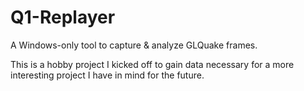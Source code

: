 # Q1-Replayer
A Windows-only tool to capture &amp; analyze GLQuake frames.

This is a hobby project I kicked off to gain data necessary for a more interesting project I have in mind for the future. 
